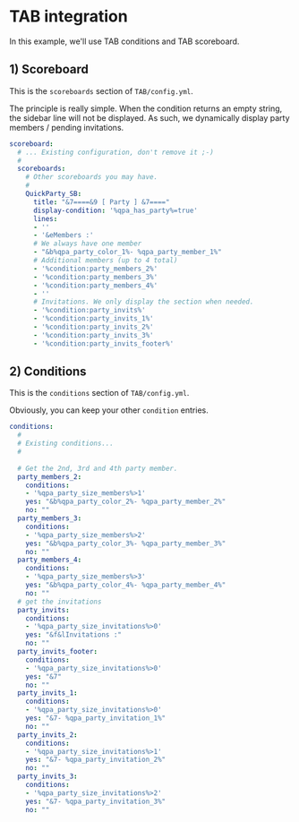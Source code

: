 # TAB integration

In this example, we'll use TAB conditions and TAB scoreboard.

## 1) Scoreboard

This is the `scoreboards` section of `TAB/config.yml`.

The principle is really simple. When the condition returns an empty string, the sidebar line will not be displayed.
As such, we dynamically display party members / pending invitations.

```yaml
scoreboard:
  # ... Existing configuration, don't remove it ;-)
  #
  scoreboards:
    # Other scoreboards you may have.
    #
    QuickParty_SB:
      title: "&7====&9 [ Party ] &7===="
      display-condition: '%qpa_has_party%=true'
      lines:
      - ''
      - '&eMembers :'
      # We always have one member
      - "&b%qpa_party_color_1%- %qpa_party_member_1%"
      # Additional members (up to 4 total)
      - '%condition:party_members_2%'
      - '%condition:party_members_3%'
      - '%condition:party_members_4%'
      - ''
      # Invitations. We only display the section when needed.
      - '%condition:party_invits%'
      - '%condition:party_invits_1%'
      - '%condition:party_invits_2%'
      - '%condition:party_invits_3%'
      - '%condition:party_invits_footer%'
```

## 2) Conditions

This is the `conditions` section of `TAB/config.yml`.

Obviously, you can keep your other `condition` entries.

```yaml
conditions:
  #
  # Existing conditions...
  #
  
  # Get the 2nd, 3rd and 4th party member.
  party_members_2:
    conditions:
    - '%qpa_party_size_members%>1'
    yes: "&b%qpa_party_color_2%- %qpa_party_member_2%"
    no: ""
  party_members_3:
    conditions:
    - '%qpa_party_size_members%>2'
    yes: "&b%qpa_party_color_3%- %qpa_party_member_3%"
    no: ""
  party_members_4:
    conditions:
    - '%qpa_party_size_members%>3'
    yes: "&b%qpa_party_color_4%- %qpa_party_member_4%"
    no: ""
  # get the invitations
  party_invits:
    conditions:
    - '%qpa_party_size_invitations%>0'
    yes: "&f&lInvitations :"
    no: ""
  party_invits_footer:
    conditions:
    - '%qpa_party_size_invitations%>0'
    yes: "&7"
    no: ""
  party_invits_1:
    conditions:
    - '%qpa_party_size_invitations%>0'
    yes: "&7- %qpa_party_invitation_1%"
    no: ""
  party_invits_2:
    conditions:
    - '%qpa_party_size_invitations%>1'
    yes: "&7- %qpa_party_invitation_2%"
    no: ""
  party_invits_3:
    conditions:
    - '%qpa_party_size_invitations%>2'
    yes: "&7- %qpa_party_invitation_3%"
    no: ""
```

